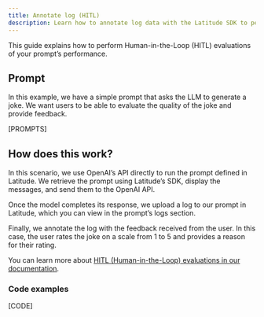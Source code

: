 ```yaml
---
title: Annotate log (HITL)
description: Learn how to annotate log data with the Latitude SDK to perform HITL evaluations
---
```


This guide explains how to perform Human-in-the-Loop (HITL) evaluations of your prompt’s performance.

## Prompt

In this example, we have a simple prompt that asks the LLM to generate a joke. We want users to be able to evaluate the quality of the joke and provide feedback.

[PROMPTS]

## How does this work?

In this scenario, we use OpenAI’s API directly to run the prompt defined in Latitude. We retrieve the prompt using Latitude’s SDK, display the messages, and send them to the OpenAI API.

Once the model completes its response, we upload a log to our prompt in Latitude, which you can view in the prompt’s logs section.

Finally, we annotate the log with the feedback received from the user. In this case, the user rates the joke on a scale from 1 to 5 and provides a reason for their rating.

You can learn more about [HITL (Human-in-the-Loop) evaluations in our documentation](/guides/evaluations/humans-in-the-loop).

### Code examples

[CODE]
